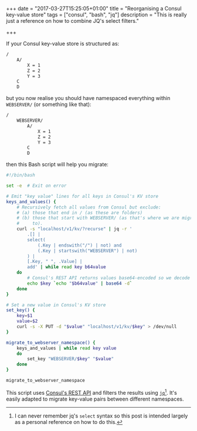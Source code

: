 +++
date = "2017-03-27T15:25:05+01:00"
title = "Reorganising a Consul key-value store"
tags = ["consul", "bash", "jq"]
description = "This is really just a reference on how to combine JQ's select filters."

+++

If your Consul key-value store is structured as:

``` sh
/
    A/
        X = 1
        Z = 2
        Y = 3
    C 
    D
```

but you now realise you should have namespaced everything within `WEBSERVER/` (or
something like that):

``` bash
/
    WEBSERVER/
        A/
            X = 1
            Z = 2
            Y = 3
        C
        D
```

then this Bash script will help you migrate:

```bash
#!/bin/bash

set -e  # Exit on error

# Emit "key value" lines for all keys in Consul's KV store
keys_and_values() {
    # Recursively fetch all values from Consul but exclude:
    # (a) those that end in / (as these are folders)
    # (b) those that start with WEBSERVER/ (as that's where we are migrating
    #     to).
    curl -s "localhost/v1/kv/?recurse" | jq -r '
        .[] | 
        select(
            (.Key | endswith("/") | not) and 
            (.Key | startswith("WEBSERVER") | not)
        ) | 
        [.Key, " ", .Value] | 
        add' | while read key b64value
    do
        # Consul's REST API returns values base64-encoded so we decode here.
        echo $key `echo "$b64value" | base64 -d`
    done
}

# Set a new value in Consul's KV store
set_key() {
    key=$1
    value=$2
    curl -s -X PUT -d "$value" "localhost/v1/kv/$key" > /dev/null
}

migrate_to_webserver_namespace() {
    keys_and_values | while read key value
    do
        set_key "WEBSERVER/$key" "$value"
    done 
}

migrate_to_webserver_namespace
```

This script uses [Consul's REST API](https://www.consul.io/docs/agent/http/kv.html) and filters the results using 
[`jq`](https://stedolan.github.io/jq/)[^1]. It's easily
adapted to migrate key-value pairs between different namespaces.

[^1]: I can never remember jq's `select` syntax so this post is intended largely
      as a personal reference on how to do this.





